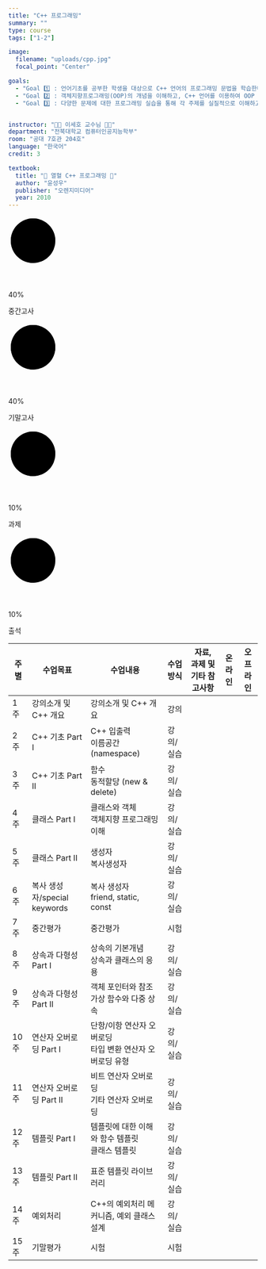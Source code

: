 ```yaml
---
title: "C++ 프로그래밍"
summary: ""
type: course
tags: ["1-2"]

image:
  filename: "uploads/cpp.jpg"
  focal_point: "Center"

goals:
  - "Goal 1️⃣ : 언어기초를 공부한 학생을 대상으로 C++ 언어의 프로그래밍 문법을 학습한다."
  - "Goal 2️⃣ : 객체지향프로그래밍(OOP)의 개념을 이해하고, C++ 언어를 이용하여 OOP 프로그램을 설계 및 구현하는 능력을 기른다."
  - "Goal 3️⃣ : 다양한 문제에 대한 프로그래밍 실습을 통해 각 주제를 실질적으로 이해하고, C++ 프로그래밍 응용 능력을 향상시킨다."


instructor: "🧑‍🏫 이세호 교수님 🧑‍🏫"
department: "전북대학교 컴퓨터인공지능학부"
room: "공대 7호관 204호"
language: "한국어"
credit: 3

textbook:
  title: "📖 열혈 C++ 프로그래밍 📖"
  author: "윤성우"
  publisher: "오렌지미디어"
  year: 2010
---
```


<div class="evaluation-charts">

  <div class="circle">
    <svg>
      <circle cx="50" cy="50" r="45"></circle>
      <circle cx="50" cy="50" r="45" style="--percent: 40;"></circle>
    </svg>
    <div class="value">40%</div>
    <p>중간고사</p>
  </div>

  <div class="circle">
    <svg>
      <circle cx="50" cy="50" r="45"></circle>
      <circle cx="50" cy="50" r="45" style="--percent: 40;"></circle>
    </svg>
    <div class="value">40%</div>
    <p>기말고사</p>
  </div>

  <div class="circle">
    <svg>
      <circle cx="50" cy="50" r="45"></circle>
      <circle cx="50" cy="50" r="45" style="--percent: 10;"></circle>
    </svg>
    <div class="value">10%</div>
    <p>과제</p>
  </div>

  <div class="circle">
    <svg>
      <circle cx="50" cy="50" r="45"></circle>
      <circle cx="50" cy="50" r="45" style="--percent: 10;"></circle>
    </svg>
    <div class="value">10%</div>
    <p>출석</p>
  </div>

</div>

<table>
  <thead>
    <tr>
      <th>주별</th>
      <th>수업목표</th>
      <th>수업내용</th>
      <th>수업방식</th>
      <th>자료, 과제 및 기타 참고사항</th>
      <th>온라인</th>
      <th>오프라인</th>
    </tr>
  </thead>
  <tbody>
    <tr>
      <td>1주</td>
      <td>강의소개 및 C++ 개요</td>
      <td>강의소개 및 C++ 개요</td>
      <td>강의</td>
      <td></td><td></td><td></td>
    </tr>
    <tr>
      <td>2주</td>
      <td>C++ 기초 Part I</td>
      <td>C++ 입출력<br>이름공간 (namespace)</td>
      <td>강의/실습</td>
      <td></td><td></td><td></td>
    </tr>
    <tr>
      <td>3주</td>
      <td>C++ 기초 Part II</td>
      <td>함수<br>동적할당 (new &amp; delete)</td>
      <td>강의/실습</td>
      <td></td><td></td><td></td>
    </tr>
    <tr>
      <td>4주</td>
      <td>클래스 Part I</td>
      <td>클래스와 객체<br>객체지향 프로그래밍 이해</td>
      <td>강의/실습</td>
      <td></td><td></td><td></td>
    </tr>
    <tr>
      <td>5주</td>
      <td>클래스 Part II</td>
      <td>생성자<br>복사생성자</td>
      <td>강의/실습</td>
      <td></td><td></td><td></td>
    </tr>
    <tr>
      <td>6주</td>
      <td>복사 생성자/special keywords</td>
      <td>복사 생성자<br>friend, static, const</td>
      <td>강의/실습</td>
      <td></td><td></td><td></td>
    </tr>
    <tr>
      <td>7주</td>
      <td>중간평가</td>
      <td>중간평가</td>
      <td>시험</td>
      <td></td><td></td><td></td>
    </tr>
    <tr>
      <td>8주</td>
      <td>상속과 다형성 Part I</td>
      <td>상속의 기본개념<br>상속과 클래스의 응용</td>
      <td>강의/실습</td>
      <td></td><td></td><td></td>
    </tr>
    <tr>
      <td>9주</td>
      <td>상속과 다형성 Part II</td>
      <td>객체 포인터와 참조<br>가상 함수와 다중 상속</td>
      <td>강의/실습</td>
      <td></td><td></td><td></td>
    </tr>
    <tr>
      <td>10주</td>
      <td>연산자 오버로딩 Part I</td>
      <td>단항/이항 연산자 오버로딩<br>타입 변환 연산자 오버로딩 유형</td>
      <td>강의/실습</td>
      <td></td><td></td><td></td>
    </tr>
    <tr>
      <td>11주</td>
      <td>연산자 오버로딩 Part II</td>
      <td>비트 연산자 오버로딩<br>기타 연산자 오버로딩</td>
      <td>강의/실습</td>
      <td></td><td></td><td></td>
    </tr>
    <tr>
      <td>12주</td>
      <td>템플릿 Part I</td>
      <td>템플릿에 대한 이해와 함수 템플릿<br>클래스 템플릿</td>
      <td>강의/실습</td>
      <td></td><td></td><td></td>
    </tr>
    <tr>
      <td>13주</td>
      <td>템플릿 Part II</td>
      <td>표준 템플릿 라이브러리</td>
      <td>강의/실습</td>
      <td></td><td></td><td></td>
    </tr>
    <tr>
      <td>14주</td>
      <td>예외처리</td>
      <td>C++의 예외처리 메커니즘, 예외 클래스 설계</td>
      <td>강의/실습</td>
      <td></td><td></td><td></td>
    </tr>
    <tr>
      <td>15주</td>
      <td>기말평가</td>
      <td>시험</td>
      <td>시험</td>
      <td></td><td></td><td></td>
    </tr>
  </tbody>
</table>


